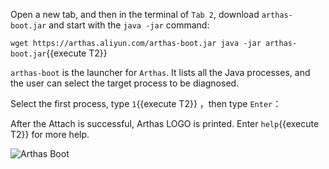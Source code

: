 Open a new tab, and then in the terminal of `Tab 2`, download `arthas-boot.jar` and start with the `java -jar` command:

`wget https://arthas.aliyun.com/arthas-boot.jar java -jar arthas-boot.jar`{{execute T2}}

`arthas-boot` is the launcher for `Arthas`. It lists all the Java processes, and the user can select the target process to be diagnosed.

Select the first process, type `1`{{execute T2}} ，then type `Enter`：

After the Attach is successful, Arthas LOGO is printed. Enter `help`{{execute T2}} for more help.

![Arthas Boot](../../assets/arthas-boot.png)
